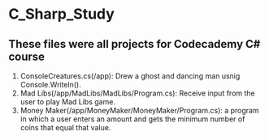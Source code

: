 # C_Sharp_Study

## These files were all projects for Codecademy C# course

1. ConsoleCreatures.cs(/app): Drew a ghost and dancing man usnig Console.Writeln().
2. Mad Libs(/app/MadLibs/MadLibs/Program.cs): Receive input from the user to play Mad Libs game.
3. Money Maker(/app/MoneyMaker/MoneyMaker/Program.cs): a program in which a user enters an amount and 
gets the minimum number of coins that equal that value.
